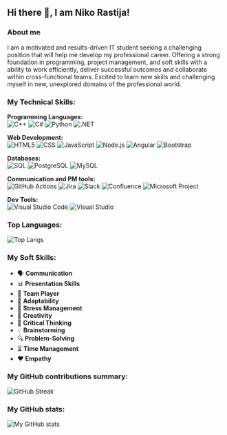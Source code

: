 ## Hi there 👋, I am Niko Rastija!

<h3>About me</h3>
I am a motivated and results-driven IT student seeking a challenging position that will help me develop my
professional career. Offering a strong foundation in programming, project management, and soft skills with a
ability to work efficiently, deliver successful outcomes and collaborate within cross-functional teams. Excited
to learn new skills and challenging myself in new, unexplored domains of the professional world.

<h3>My Technical Skills:</h3>

<p>
  <b>Programming Languages:</b><br>
  <img alt="C++" src="https://img.shields.io/badge/-C++-00599C?style=flat-square&logo=c%2B%2B&logoColor=white" />
  <img alt="C#" src="https://img.shields.io/badge/-C%23-239120?style=flat-square&logo=c-sharp&logoColor=white" />
  <img alt="Python" src="https://img.shields.io/badge/-Python-3776AB?style=flat-square&logo=python&logoColor=white" />
  <img alt=".NET" src="https://img.shields.io/badge/.NET-512BD4?style=flat-square&logo=.net&logoColor=white" />
 

  <b>Web Development:</b><br>
  <img alt="HTML5" src="https://img.shields.io/badge/-HTML5-E34F26?style=flat-square&logo=html5&logoColor=white" />
  <img alt="CSS" src="https://img.shields.io/badge/-CSS-1572B6?style=flat-square&logo=css3&logoColor=white" />
  <img alt="JavaScript" src="https://img.shields.io/badge/-JavaScript-F7DF1C?style=flat-square&logo=javascript&logoColor=black" />
  <img alt="Node.js" src="https://img.shields.io/badge/-Node.js-43853D?style=flat-square&logo=Node.js&logoColor=white" />
  <img alt="Angular" src="https://img.shields.io/badge/-Angular-DD0031?style=flat-square&logo=angular&logoColor=white" />
  <img alt="Bootstrap" src="https://img.shields.io/badge/-Bootstrap-7952B3?style=flat-square&logo=bootstrap&logoColor=white" />

  <b>Databases:</b><br>
  <img alt="SQL" src="https://img.shields.io/badge/-SQL-003B57?style=flat-square&logo=database&logoColor=white" />
  <img alt="PostgreSQL" src="https://img.shields.io/badge/-PostgreSQL-4169E1?style=flat-square&logo=postgresql&logoColor=white" />
  <img alt="MySQL" src="https://img.shields.io/badge/-MySQL-00758F?style=flat-square&logo=mysql&logoColor=white" />
 
  <b>Communication and PM tools:</b><br>
  <img alt="GitHub Actions" src="https://img.shields.io/badge/-GitHub_Actions-2088FF?style=flat-square&logo=github-actions&logoColor=white" />
  <img alt="Jira" src="https://img.shields.io/badge/Jira-0052CC?style=flat-square&logo=jira&logoColor=white" />
  <img alt="Slack" src="https://img.shields.io/badge/Slack-4A154B?style=flat-square&logo=slack&logoColor=white" />
  <img alt="Confluence" src="https://img.shields.io/badge/Confluence-00376B?style=flat-square&logo=confluence&logoColor=white" />
  <img alt="Microsoft Project" src="https://img.shields.io/badge/Microsoft_Project-0078D4?style=flat-square&logo=microsoft&logoColor=white" />
 
  <b>Dev Tools:</b><br>
  <img alt="Visual Studio Code" src="https://img.shields.io/badge/Visual_Studio_Code-007ACC?style=flat-square&logo=visual-studio-code&logoColor=white" />
  <img alt="Visual Studio" src="https://img.shields.io/badge/Visual_Studio-5C2D91?style=flat-square&logo=visual-studio&logoColor=white" />

</p>

<h3>Top Languages:</h3>

![Top Langs](https://github-readme-stats.vercel.app/api/top-langs/?username=nrastija&layout=compact&theme=dark&hide_border=true&cache_seconds=2)

<h3>My Soft Skills:</h3>

<ul>
  <li>🗣️ <b>Communication</b></li>
  <li>📊 <b>Presentation Skills</b></li>
  <li>🤝 <b>Team Player</b></li>
  <li>🌟 <b>Adaptability</b></li>
  <li>💪 <b>Stress Management</b></li>
  <li>🎨 <b>Creativity</b></li>
  <li>🧠 <b>Critical Thinking</b></li>
  <li>💡 <b>Brainstorming</b></li>
  <li>🔍 <b>Problem-Solving</b></li>
  <li>⏳ <b>Time Management</b></li>
  <li>❤️ <b>Empathy</b></li>
</ul>

<h3>My GitHub contributions summary:</h3>

![GitHub Streak](https://github-readme-streak-stats.herokuapp.com?user=nrastija&theme=dark&ring=fb4362&file=fb4362&currStreakNum=fb4362&currStreakLabel=fb4362&hide_border=true)

<h3>My GitHub stats:</h3>

![My GitHub stats](https://github-readme-stats.vercel.app/api?username=nrastija&hide_border=true&show_icons=true&bg_color=151515&title_color=fb4362&icon_color=fb4362&text_bold=false&text_color=9e9e9e)

